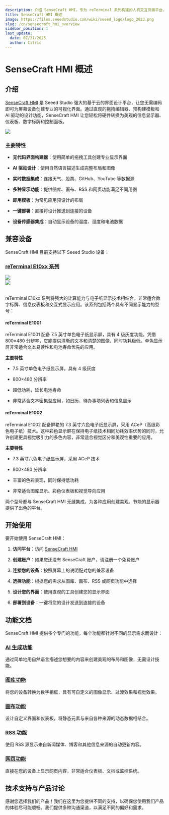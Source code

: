 ```yaml
---
description: 介绍 SenseCraft HMI，专为 reTerminal 系列构建的人机交互页面平台。
title: SenseCraft HMI 概述
image: https://files.seeedstudio.com/wiki/seeed_logo/logo_2023.png
slug: /cn/sensecraft_hmi_overview
sidebar_position: 1
last_update:
  date: 07/21/2025
  author: Citric
---
```


# SenseCraft HMI 概述

## 介绍

[SenseCraft HMI](https://sensecraft.seeed.cc/hmi) 是 Seeed Studio 强大的基于云的界面设计平台，让您无需编码即可为屏幕设备创建专业的可视化界面。通过直观的拖拽编辑器、预构建模板和 AI 驱动的设计功能，SenseCraft HMI 让您轻松将硬件转换为美观的信息显示器、仪表板、数字标牌和控制面板。

<div style={{textAlign:'center'}}><img src="https://files.seeedstudio.com/wiki/reterminal_e10xx/img/23.png" style={{width:1000, height:'auto'}}/></div>

### 主要特性

- **无代码界面构建器**：使用简单的拖拽工具创建专业显示界面

- **AI 驱动设计**：使用自然语言描述生成完整布局和图像

- **实时数据集成**：连接天气、股票、GitHub、YouTube 等数据源

- **多种显示功能**：提供图库、画布、RSS 和网页功能满足不同用例

- **即用模板**：为常见应用预设计的布局

- **一键部署**：直接将设计推送到连接的设备

- **设备传感器集成**：自动显示设备的温度、湿度和电池数据


## 兼容设备

SenseCraft HMI 目前支持以下 Seeed Studio 设备：

### [reTerminal E10xx 系列](https://wiki.seeedstudio.com/cn/reterminal_e10xx_main_page/)

<div class="get_one_now_container" style={{textAlign: 'center'}}>
    <div style={{textAlign:'center'}}><img src="https://files.seeedstudio.com/wiki/reterminal_e10xx/img/24.png" style={{width:350, height:'auto'}}/></div>
    <div style={{textAlign:'center'}}><img src="https://files.seeedstudio.com/wiki/reterminal_e10xx/img/25.png" style={{width:350, height:'auto'}}/></div>
</div><br />

reTerminal E10xx 系列将强大的计算能力与电子纸显示技术相结合，非常适合数字标牌、信息仪表板和交互式显示应用。该系列包括两个具有不同显示能力的型号：

#### reTerminal E1001

reTerminal E1001 配备 7.5 英寸单色电子纸显示屏，具有 4 级灰度功能。凭借 800×480 分辨率，它能提供清晰的文本和清楚的图像，同时功耗极低。单色显示屏非常适合文本易读性和电池寿命优先的应用。

**主要特性**
- 7.5 英寸单色电子纸显示屏，具有 4 级灰度

- 800×480 分辨率

- 超低功耗，延长电池寿命

- 非常适合文本密集型应用，如日历、待办事项列表和信息显示

#### reTerminal E1002

reTerminal E1002 配备鲜艳的 7.3 英寸六色电子纸显示屏，采用 ACeP（高级彩色电子纸）技术。这种彩色显示屏在保持电子纸技术相同功耗效率优势的同时，允许创建更具视觉吸引力的多色内容，非常适合视觉区分和美观性重要的应用。

**主要特性**
- 7.3 英寸六色电子纸显示屏，采用 ACeP 技术

- 800×480 分辨率

- 丰富的色彩表现，同时保持低功耗

- 非常适合图库显示、彩色仪表板和视觉导向应用

两个型号都与 SenseCraft HMI 无缝集成，为各种应用创建美观、节能的显示器提供了出色的平台。

## 开始使用

要开始使用 SenseCraft HMI：

1. **访问平台**：访问 [SenseCraft HMI](https://sensecraft.seeed.cc/hmi)

2. **创建账户**：如果您还没有 SenseCraft 账户，请注册一个免费账户

3. **连接您的设备**：按照屏幕上的说明配对您的兼容设备

4. **选择功能**：根据您的需求从图库、画布、RSS 或网页功能中选择

5. **设计您的界面**：使用直观的工具创建您的显示界面

6. **部署到设备**：一键将您的设计发送到连接的设备

## 功能文档

SenseCraft HMI 提供多个专门的功能，每个功能都针对不同的显示需求而设计：

### [AI 生成功能](https://wiki.seeedstudio.com/cn/sensecraft_hmi_ai_generation/)

通过简单地用自然语言描述您想要的内容来创建美观的布局和图像，无需设计技能。

### [图库功能](https://wiki.seeedstudio.com/cn/sensecraft_hmi_gallery/)

将您的设备转换为数字相框，具有可自定义的图像显示、过渡效果和视觉效果。

### [画布功能](https://wiki.seeedstudio.com/cn/sensecraft_hmi_canvas/)

设计自定义界面和仪表板，将静态元素与来自各种来源的动态数据相结合。

### [RSS 功能](https://wiki.seeedstudio.com/cn/sensecraft_hmi_rss/)

使用 RSS 源显示来自新闻媒体、博客和其他信息来源的自动更新内容。

### [网页功能](https://wiki.seeedstudio.com/cn/sensecraft_hmi_web/)

直接在您的设备上显示网页内容，非常适合仪表板、文档或监控系统。

## 技术支持与产品讨论

感谢您选择我们的产品！我们在这里为您提供不同的支持，以确保您使用我们产品的体验尽可能顺畅。我们提供多种沟通渠道，以满足不同的偏好和需求。

<div class="table-center">
  <div class="button_tech_support_container">
  <a href="https://forum.seeedstudio.com/" class="button_forum"></a> 
  <a href="https://www.seeedstudio.com/contacts" class="button_email"></a>
  </div>

  <div class="button_tech_support_container">
  <a href="https://discord.gg/eWkprNDMU7" class="button_discord"></a> 
  <a href="https://github.com/Seeed-Studio/wiki-documents/discussions/69" class="button_discussion"></a>
  </div>
</div>